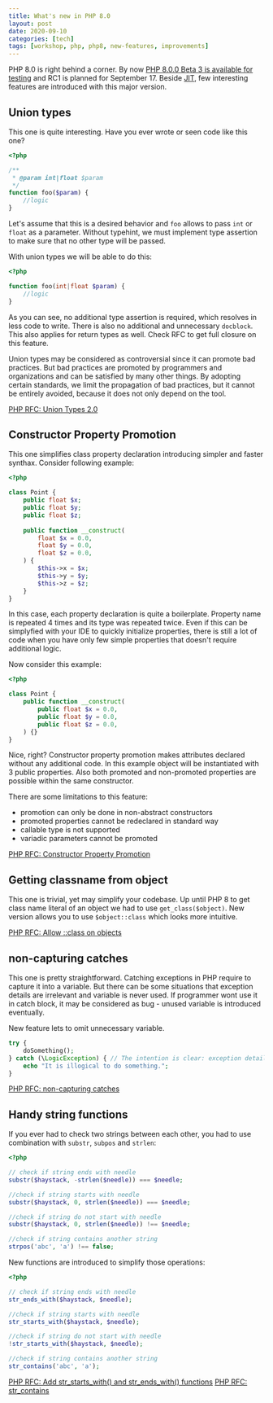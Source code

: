 ```yaml
---
title: What's new in PHP 8.0
layout: post
date: 2020-09-10
categories: [tech]
tags: [workshop, php, php8, new-features, improvements]
---
```


PHP 8.0 is right behind a corner. By now [PHP 8.0.0 Beta 3 is available for testing](https://www.php.net/archive/2020.php#2020-09-03-3) and RC1 is planned for September 17. Beside [JIT](https://wiki.php.net/rfc/jit), few interesting features are introduced with this major version.

## Union types

This one is quite interesting. Have you ever wrote or seen code like this one?

```php
<?php

/**
 * @param int|float $param
 */
function foo($param) {
    //logic
}
```

Let's assume that this is a desired behavior and `foo` allows to pass `int` or `float` as a parameter. Without typehint, we must implement type assertion to make sure that no other type will be passed. 

With union types we will be able to do this:

```php
<?php

function foo(int|float $param) {
    //logic
}
```

As you can see, no additional type assertion is required, which resolves in less code to write. There is also no additional and unnecessary `docblock`. This also applies for return types as well. Check RFC to get full closure on this feature. 

Union types may be considered as controversial since it can promote bad practices. But bad practices are promoted by programmers and organizations and can be satisfied by many other things. By adopting certain standards, we limit the propagation of bad practices, but it cannot be entirely avoided, because it does not only depend on the tool.

[PHP RFC: Union Types 2.0](https://wiki.php.net/rfc/union_types_v2)

## Constructor Property Promotion

This one simplifies class property declaration introducing simpler and faster synthax. Consider following example:

```php
<?php

class Point {
    public float $x;
    public float $y;
    public float $z;
 
    public function __construct(
        float $x = 0.0,
        float $y = 0.0,
        float $z = 0.0,
    ) {
        $this->x = $x;
        $this->y = $y;
        $this->z = $z;
    }
}
```

In this case, each property declaration is quite a boilerplate. Property name is repeated 4 times and its type was repeated twice. Even if this can be simplyfied with your IDE to quickly initialize properties, there is still a lot of code when you have only few simple properties that doesn't require additional logic. 

Now consider this example:

```php
<?php

class Point {
    public function __construct(
        public float $x = 0.0,
        public float $y = 0.0,
        public float $z = 0.0,
    ) {}
}
```

Nice, right? Constructor property promotion makes attributes declared without any additional code. In this example object will be instantiated with 3 public properties. Also both promoted and non-promoted properties are possible within the same constructor. 

There are some limitations to this feature:

- promotion can only be done in non-abstract constructors
- promoted properties cannot be redeclared in standard way
- callable type is not supported
- variadic parameters cannot be promoted

[PHP RFC: Constructor Property Promotion](https://wiki.php.net/rfc/constructor_promotion)

## Getting classname from object

This one is trivial, yet may simplify your codebase. Up until PHP 8 to get class name literal of an object we had to use `get_class($object)`. New version allows you to use `$object::class` which looks more intuitive.

[PHP RFC: Allow ::class on objects](https://wiki.php.net/rfc/class_name_literal_on_object)

## non-capturing catches

This one is pretty straightforward. Catching exceptions in PHP require to capture it into a variable. But there can be some situations that exception details are irrelevant and variable is never used. If programmer wont use it in catch block, it may be considered as bug - unused variable is introduced eventually.

New feature lets to omit unnecessary variable.

```php
try {
    doSomething();
} catch (\LogicException) { // The intention is clear: exception details are irrelevant
    echo "It is illogical to do something.";
}
```

[PHP RFC: non-capturing catches](https://wiki.php.net/rfc/non-capturing_catches)

## Handy string functions

If you ever had to check two strings between each other, you had to use combination with `substr`, `subpos` and `strlen`:

```php
<?php

// check if string ends with needle
substr($haystack, -strlen($needle)) === $needle;

//check if string starts with needle
substr($haystack, 0, strlen($needle)) === $needle;

//check if string do not start with needle
substr($haystack, 0, strlen($needle)) !== $needle;

//check if string contains another string
strpos('abc', 'a') !== false;
```

New functions are introduced to simplify those operations:

```php
<?php 

// check if string ends with needle
str_ends_with($haystack, $needle);

//check if string starts with needle
str_starts_with($haystack, $needle);

//check if string do not start with needle
!str_starts_with($haystack, $needle);

//check if string contains another string
str_contains('abc', 'a');
```

[PHP RFC: Add str_starts_with() and str_ends_with() functions](https://wiki.php.net/rfc/add_str_starts_with_and_ends_with_functions)
[PHP RFC: str_contains](https://wiki.php.net/rfc/str_contains)